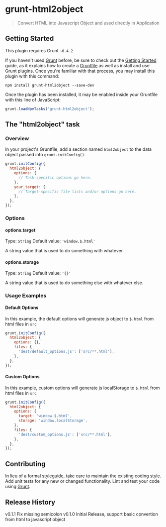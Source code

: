 # grunt-html2object

> Convert HTML into Javascript Object and used directly in Application

## Getting Started
This plugin requires Grunt `~0.4.2`

If you haven't used [Grunt](http://gruntjs.com/) before, be sure to check out the [Getting Started](http://gruntjs.com/getting-started) guide, as it explains how to create a [Gruntfile](http://gruntjs.com/sample-gruntfile) as well as install and use Grunt plugins. Once you're familiar with that process, you may install this plugin with this command:

```shell
npm install grunt-html2object --save-dev
```

Once the plugin has been installed, it may be enabled inside your Gruntfile with this line of JavaScript:

```js
grunt.loadNpmTasks('grunt-html2object');
```

## The "html2object" task

### Overview
In your project's Gruntfile, add a section named `html2object` to the data object passed into `grunt.initConfig()`.

```js
grunt.initConfig({
  html2object: {
    options: {
      // Task-specific options go here.
    },
    your_target: {
      // Target-specific file lists and/or options go here.
    },
  },
});
```

### Options

#### options.target
Type: `String`
Default value: `'window.$.html'`

A string value that is used to do something with whatever.

#### options.storage
Type: `String`
Default value: `'{}'`

A string value that is used to do something else with whatever else.

### Usage Examples

#### Default Options
In this example, the default options will generate js object to `$.html` from html files in `src`

```js
grunt.initConfig({
  html2object: {
    options: {},
    files: {
      'dest/default_options.js': ['src/**.html'],
    },
  },
});
```

#### Custom Options
In this example, custom options will generate js localStorage to `$.html` from html files in `src`
```js
grunt.initConfig({
  html2object: {
    options: {
      target: 'window.$.html',
      storage: 'window.localStorage',
    },
    files: {
      'dest/custom_options.js': ['src/**.html'],
    },
  },
});
```

## Contributing
In lieu of a formal styleguide, take care to maintain the existing coding style. Add unit tests for any new or changed functionality. Lint and test your code using [Grunt](http://gruntjs.com/).

## Release History
v0.1.1 Fix missing semicolon
v0.1.0 Initial Release, support basic convertion from html to javascript object
